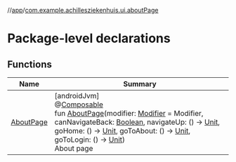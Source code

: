 //[app](../../index.md)/[com.example.achillesziekenhuis.ui.aboutPage](index.md)

# Package-level declarations

## Functions

| Name | Summary |
|---|---|
| [AboutPage](-about-page.md) | [androidJvm]<br>@[Composable](https://developer.android.com/reference/kotlin/androidx/compose/runtime/Composable.html)<br>fun [AboutPage](-about-page.md)(modifier: [Modifier](https://developer.android.com/reference/kotlin/androidx/compose/ui/Modifier.html) = Modifier, canNavigateBack: [Boolean](https://kotlinlang.org/api/latest/jvm/stdlib/kotlin/-boolean/index.html), navigateUp: () -&gt; [Unit](https://kotlinlang.org/api/latest/jvm/stdlib/kotlin/-unit/index.html), goHome: () -&gt; [Unit](https://kotlinlang.org/api/latest/jvm/stdlib/kotlin/-unit/index.html), goToAbout: () -&gt; [Unit](https://kotlinlang.org/api/latest/jvm/stdlib/kotlin/-unit/index.html), goToLogin: () -&gt; [Unit](https://kotlinlang.org/api/latest/jvm/stdlib/kotlin/-unit/index.html))<br>About page |
